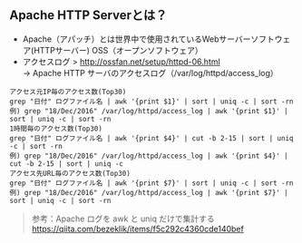 ## Apache HTTP Serverとは？
- Apache（アパッチ）とは世界中で使用されているWebサーバーソフトウェア(HTTPサーバー) OSS（オープンソフトウェア）
- アクセスログ > http://ossfan.net/setup/httpd-06.html  
→ Apache HTTP サーバのアクセスログ（/var/log/httpd/access_log）

```
アクセス元IP毎のアクセス数(Top30)
grep "日付" ログファイル名 | awk '{print $1}' | sort | uniq -c | sort -rn
例) grep "18/Dec/2016" /var/log/httpd/access_log | awk '{print $1}' | sort | uniq -c | sort -rn
1時間毎のアクセス数(Top30)
grep "日付" ログファイル名 | awk '{print $4}' | cut -b 2-15 | sort | uniq -c | sort -rn
例) grep "18/Dec/2016" /var/log/httpd/access_log | awk '{print $4}' | cut -b 2-15 | sort | uniq -c
アクセス先URL毎のアクセス数(Top30)
grep "日付" ログファイル名 | awk '{print $7}' | sort | uniq -c | sort -rn
例) grep "18/Dec/2016" /var/log/httpd/access_log | awk '{print $7}' | sort | uniq -c | sort -rn
```
> 参考：Apache ログを awk と uniq だけで集計する https://qiita.com/bezeklik/items/f5c292c4360cde140bef
